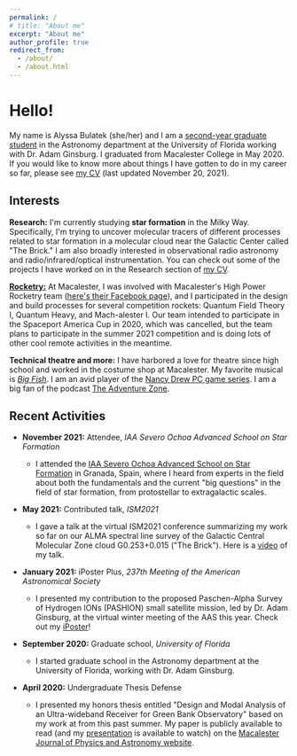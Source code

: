 ```yaml
---
permalink: /
# title: "About me"
excerpt: "About me"
author_profile: true
redirect_from: 
  - /about/
  - /about.html
---
```


Hello!
======

My name is Alyssa Bulatek (she/her) and I am a [second-year graduate student](https://astro.ufl.edu/directory/alyssa-bulatek/) in the Astronomy department at the University of Florida working with Dr. Adam Ginsburg. I graduated from Macalester College in May 2020. If you would like to know more about things I have gotten to do in my career so far, please see [my CV](https://abulatek.github.io/files/abulatek_CV.pdf) (last updated November 20, 2021).

Interests
------
**Research:** I'm currently studying **star formation** in the Milky Way. Specifically, I'm trying to uncover molecular tracers of different processes related to star formation in a molecular cloud near the Galactic Center called "The Brick." I am also broadly interested in observational radio astronomy and radio/infrared/optical instrumentation. You can check out some of the projects I have worked on in the Research section of [my CV](https://abulatek.github.io/files/abulatek_CV.pdf). 

[**Rocketry:**](https://abulatek.github.io/rocketry/) At Macalester, I was involved with Macalester's High Power Rocketry team ([here's their Facebook page](https://www.facebook.com/MacRocketry)), and I participated in the design and build processes for several competition rockets: Quantum Field Theory I, Quantum Heavy, and Mach-alester I. Our team intended to participate in the Spaceport America Cup in 2020, which was cancelled, but the team plans to participate in the summer 2021 competition and is doing lots of other cool remote activities in the meantime. 

**Technical theatre and more:** I have harbored a love for theatre since high school and worked in the costume shop at Macalester. My favorite musical is [*Big Fish*](https://www.theatricalrights.com/show/big-fish/). I am an avid player of the [Nancy Drew PC game series](https://www.herinteractive.com/shop-games/all-games/). I am a big fan of the podcast [The Adventure Zone](https://maximumfun.org/podcasts/adventure-zone/). 

Recent Activities
------
- **November 2021:** Attendee, *IAA Severo Ochoa Advanced School on Star Formation*
  - I attended the [IAA Severo Ochoa Advanced School on Star Formation](https://www.granadacongresos.com/starform) in Granada, Spain, where I heard from experts in the field about both the fundamentals and the current "big questions" in the field of star formation, from protostellar to extragalactic scales.

- **May 2021:** Contributed talk, *ISM2021*
  - I gave a talk at the virtual ISM2021 conference summarizing my work so far on our ALMA spectral line survey of the Galactic Central Molecular Zone cloud G0.253+0.015 ("The Brick"). Here is a [video](https://youtu.be/kj7t0HyJ-cU) of my talk.

- **January 2021:** iPoster Plus, *237th Meeting of the American Astronomical Society*
  - I presented my contribution to the proposed Paschen-Alpha Survey of Hydrogen IONs (PASHION) small satellite mission, led by Dr. Adam Ginsburg, at the virtual winter meeting of the AAS this year. Check out my [iPoster](https://aas237-aas.ipostersessions.com/default.aspx?s=0F-63-1D-BA-EC-6C-54-A6-65-E2-1C-15-EE-C5-CD-4C&guestview=true)!

- **September 2020:** Graduate school, *University of Florida*
  - I started graduate school in the Astronomy department at the University of Florida, working with Dr. Adam Ginsburg.

- **April 2020:** Undergraduate Thesis Defense
  - I presented my honors thesis entitled "Design and Modal Analysis of an Ultra-wideband Receiver for Green Bank Observatory" based on my work at from this past summer. My paper is publicly available to read (and my [presentation](https://youtu.be/yq-kfK1X7T8) is available to watch) on the [Macalester Journal of Physics and Astronomy website](https://digitalcommons.macalester.edu/mjpa/vol8/iss1/3/).